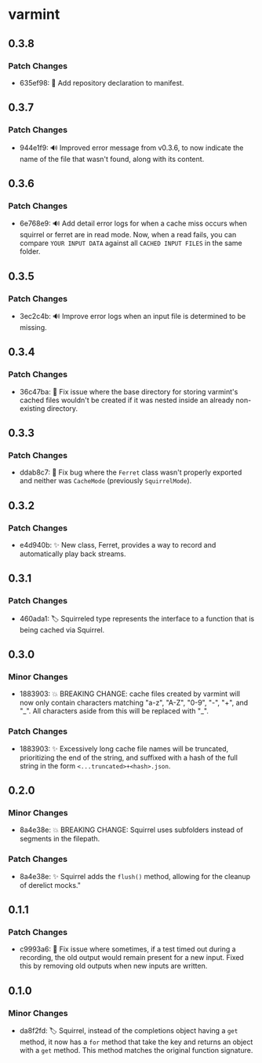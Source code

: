 # varmint

## 0.3.8

### Patch Changes

- 635ef98: 🔧 Add repository declaration to manifest.

## 0.3.7

### Patch Changes

- 944e1f9: 🔊 Improved error message from v0.3.6, to now indicate the name of the file that wasn't found, along with its content.

## 0.3.6

### Patch Changes

- 6e768e9: 🔊 Add detail error logs for when a cache miss occurs when squirrel or ferret are in read mode. Now, when a read fails, you can compare `YOUR INPUT DATA` against all `CACHED INPUT FILES` in the same folder.

## 0.3.5

### Patch Changes

- 3ec2c4b: 🔊 Improve error logs when an input file is determined to be missing.

## 0.3.4

### Patch Changes

- 36c47ba: 🐛 Fix issue where the base directory for storing varmint's cached files wouldn't be created if it was nested inside an already non-existing directory.

## 0.3.3

### Patch Changes

- ddab8c7: 🐛 Fix bug where the `Ferret` class wasn't properly exported and neither was `CacheMode` (previously `SquirrelMode`).

## 0.3.2

### Patch Changes

- e4d940b: ✨ New class, Ferret, provides a way to record and automatically play back streams.

## 0.3.1

### Patch Changes

- 460ada1: 🏷️ Squirreled type represents the interface to a function that is being cached via Squirrel.

## 0.3.0

### Minor Changes

- 1883903: 💥 BREAKING CHANGE: cache files created by varmint will now only contain characters matching "a-z", "A-Z", "0-9", "-", "+", and "\_". All characters aside from this will be replaced with "\_".

### Patch Changes

- 1883903: ✨ Excessively long cache file names will be truncated, prioritizing the end of the string, and suffixed with a hash of the full string in the form `<...truncated>+<hash>.json`.

## 0.2.0

### Minor Changes

- 8a4e38e: 💥 BREAKING CHANGE: Squirrel uses subfolders instead of segments in the filepath.

### Patch Changes

- 8a4e38e: ✨ Squirrel adds the `flush()` method, allowing for the cleanup of derelict mocks."

## 0.1.1

### Patch Changes

- c9993a6: 🐛 Fix issue where sometimes, if a test timed out during a recording, the old output would remain present for a new input. Fixed this by removing old outputs when new inputs are written.

## 0.1.0

### Minor Changes

- da8f2fd: 🏷️ Squirrel, instead of the completions object having a `get` method, it now has a `for` method that take the key and returns an object with a `get` method. This method matches the original function signature.
